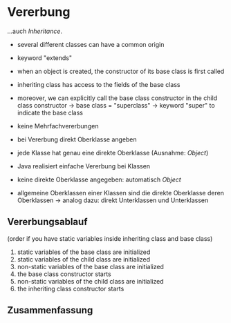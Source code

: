 # Vererbung

...auch _Inheritance_.

- several different classes can have a common origin
- keyword "extends"
- when an object is created, the constructor of its base class is first called
- inheriting class has access to the fields of the base class
- moreover, we can explicitly call the base class constructor in the child class constructor
  -> base class = "superclass"
  -> keyword "super" to indicate the base class
- keine Mehrfachvererbungen

- bei Vererbung direkt Oberklasse angeben
- jede Klasse hat genau eine direkte Oberklasse (Ausnahme: _Object_)
- Java realisiert einfache Vererbung bei Klassen
- keine direkte Oberklasse angegeben: automatisch _Object_
- allgemeine Oberklassen einer Klassen sind die direkte Oberklasse deren Oberklassen
  -> analog dazu: direkt Unterklassen und Unterklassen

## Vererbungsablauf

(order if you have static variables inside inheriting class and base class)

1. static variables of the base class are initialized
2. static variables of the child class are initialized
3. non-static variables of the base class are initialized
4. the base class constructor starts
5. non-static variables of the child class are initialized
6. the inheriting class constructor starts

## Zusammenfassung
